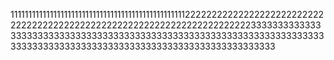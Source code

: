 111111111111111111111111111111111111111111111111122222222222222222222222222222222222222222222222222222222222222222222222333333333333333333333333333333333333333333333333333333333333333333333333333333333333333333333333333333333333333333333333
